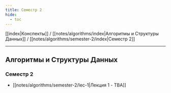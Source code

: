 ```yaml
---
title: Семестр 2
hide: 
  - toc
---
```


[[index|Конспекты]] / [[notes/algorithms/index|Алгоритмы и Структуры Данных]] / [[notes/algorithms/semester-2/index|Семестр 2]]

---

## Алгоритмы и Структуры Данных
### Семестр 2
- [[notes/algorithms/semester-2/lec-1|Лекция 1 - TBA]]
